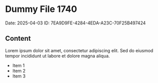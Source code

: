 # Dummy File 1740

Date: 2025-04-03
ID: 7EA9D9FE-4284-4EDA-A23C-70F25B497424

## Content

Lorem ipsum dolor sit amet, consectetur adipiscing elit.
Sed do eiusmod tempor incididunt ut labore et dolore magna aliqua.

* Item 1
* Item 2
* Item 3
